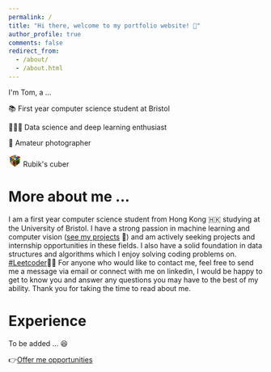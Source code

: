 ```yaml
---
permalink: /
title: "Hi there, welcome to my portfolio website! 👋"
author_profile: true
comments: false
redirect_from: 
  - /about/
  - /about.html
---
```


I'm Tom, a ...

📚 First year computer science student at Bristol

👨🏻‍💻 Data science and deep learning enthusiast

📸 Amateur photographer

<img src='/images/rubiks_cube.png' width=25> Rubik's cuber

# More about me ...

I am a first year computer science student from Hong Kong 🇭🇰 studying at the University of Bristol. I have a strong passion in machine learning and computer vision ([see my projects](https://t0mlam.github.io/projects/) 👀) and am actively seeking projects and internship opportunities in these fields.  I also have a solid foundation in data structures and algorithms which I enjoy solving coding problems on. [#Leetcoder](https://leetcode.com/u/TomLam1129/)🧑‍💻 For anyone who would like to contact me, feel free to send me a message via email or connect with me on linkedin, I would be happy to get to know you and answer any questions you may have to the best of my ability. Thank you for taking the time to read about me.

# Experience 

To be added ... 😆

👉[Offer me opportunities](mailto:tom.lam@odns.hk)

<br><br>

<div style="width: 150px; height: 150px; display: block; margin: auto;">
    <script defer type="text/javascript" id="clstr_globe" src="//clustrmaps.com/globe.js?d=K51EkJZd7hQ_oOJ-kXzKKKQ2yS6yfLD4YXRXS9F07fo"></script>
</div>